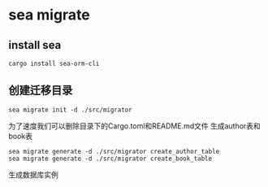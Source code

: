 # sea migrate
## install sea
```shell
cargo install sea-orm-cli
```
## 创建迁移目录
```shell
sea migrate init -d ./src/migrator
```
为了速度我们可以删除目录下的Cargo.toml和README.md文件
生成author表和book表
```shell
sea migrate generate -d ./src/migrator create_author_table
sea migrate generate -d ./src/migrator create_book_table 
```
生成数据库实例
```shell
```